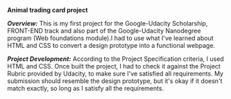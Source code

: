 **Animal trading card project**

_**Overview:**_
This is my first project for the Google-Udacity Scholarship, FRONT-END track and also part of the Google-Udacity Nanodegree program (Web foundations module).I had to use what I've learned about HTML and CSS to convert a design prototype into a functional webpage.

_**Project Development:**_
According to the Project Specification criteria, I used HTML and CSS. Once built the project, I had to check it against the Project Rubric provided by Udacity, to make sure I've satisfied all requirements. My submission should resemble the design prototype, but it's okay if it doesn't match exactly, so long as I satisfy all the requirements.
